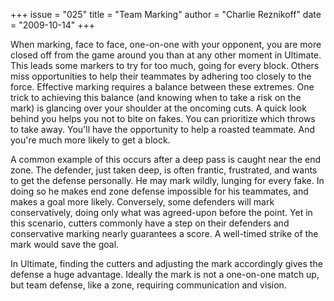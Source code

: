 +++
issue = "025"
title = "Team Marking"
author = "Charlie Reznikoff"
date = "2009-10-14"
+++

When marking, face to face, one-on-one with your opponent, you are more closed
off from the game around you than at any other moment in Ultimate. This leads
some markers to try for too much, going for every block. Others miss
opportunities to help their teammates by adhering too closely to the force.
Effective marking requires a balance between these extremes. One trick to
achieving this balance (and knowing when to take a risk on the mark) is
glancing over your shoulder at the oncoming cuts. A quick look behind you
helps you not to bite on fakes. You can prioritize which throws to take away.
You'll have the opportunity to help a roasted teammate. And you're much more
likely to get a block.  
  
A common example of this occurs after a deep pass is caught near the end zone.
The defender, just taken deep, is often frantic, frustrated, and wants to get
the defense personally. He may mark wildly, lunging for every fake. In doing
so he makes end zone defense impossible for his teammates, and makes a goal
more likely. Conversely, some defenders will mark conservatively, doing only
what was agreed-upon before the point. Yet in this scenario, cutters commonly
have a step on their defenders and conservative marking nearly guarantees a
score. A well-timed strike of the mark would save the goal.  
  
In Ultimate, finding the cutters and adjusting the mark accordingly gives the
defense a huge advantage. Ideally the mark is not a one-on-one match up, but
team defense, like a zone, requiring communication and vision.
